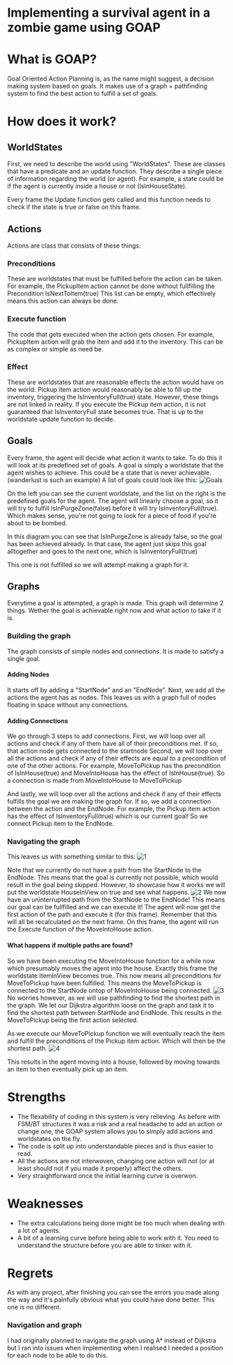 # Implementing a survival agent in a zombie game using GOAP

# What is GOAP?

Goal Oriented Action Planning is, as the name might suggest, a decision making system based on goals. It makes use of a graph + pathfinding system to find the best action to fulfill a set of goals.

# How does it work?

## WorldStates
First, we need to describe the world using "WorldStates". 
These are classes that have a predicate and an update function. They describe a single piece of information regarding the world (or agent).
For example, a state could be if the agent is currently inside a house or not (IsInHouseState).

Every frame the Update function gets called and this function needs to check if the state is true or false on this frame.

## Actions
Actions are class that consists of these things:
### Preconditions
These are worldstates that must be fulfilled before the action can be taken.
For example, the PickupItem action cannot be done without fullfilling the Precondition IsNextToItem(true)
This list can be empty, which effectively means this action can always be done.

### Execute function
The code that gets executed when the action gets chosen.
For example, PickupItem action will grab the item and add it to the inventory.
This can be as complex or simple as need be.

### Effect
These are worldstates that are reasonable effects the action would have on the world.
Pickup item action would reasonably be able to fill up the inventory, triggering the IsInventoryFull(true) state.
However, these things are not linked in reality. If you execute the Pickup item action, it is not guaranteed that IsInventoryFull state becomes true. That is up to the worldstate update function to decide.

## Goals
Every frame, the agent will decide what action it wants to take. To do this it will look at its predefined set of goals. 
A goal is simply a worldstate that the agent wishes to achieve. This could be a state that is never achievable. (wanderlust is such an example)
A list of goals could look like this:
![Goals](https://user-images.githubusercontent.com/16197196/150377089-bc48e6f7-1c66-4c62-8480-96ef60d2d28b.png)

On the left you can see the current worldstate, and the list on the right is the predefined goals for the agent.
The agent will linearly choose a goal, so it will try to fulfill IsInPurgeZone(false) before it will try IsInventoryFull(true). Which makes sense, you're not going to look for a piece of food if you're about to be bombed.

In this diagram you can see that IsInPurgeZone is already false, so the goal has been achieved already. In that case, the agent just skips this goal alltogether and goes to the next one, which is IsInventoryFull(true)

This one is not fulfilled so we will attempt making a graph for it.

## Graphs
Everytime a goal is attempted, a graph is made. This graph will determine 2 things. Wether the goal is achievable right now and what action to take if it is.

### Building the graph
The graph consists of simple nodes and connections. It is made to satisfy a single goal.

#### Adding Nodes
It starts off by adding a "StartNode" and an "EndNode". 
Next, we add all the actions the agent has as nodes.
This leaves us with a graph full of nodes floating in space without any connections.

#### Adding Connections
We go through 3 steps to add connections.
First, we will loop over all actions and check if any of them have all of their preconditions met. If so, that action node gets connected to the startnode
Second, we will loop over all the actions and check if any of their effects are equal to a precondition of one of the other actions.
For example, MoveToPickup has the precondition of IsInHouse(true) and MoveIntoHouse has the effect of IsInHouse(true). So a connection is made from MoveIntoHouse to MoveToPickup

And lastly, we will loop over all the actions and check if any of their effects fulfills the goal we are making the graph for. If so, we add a connection between the action and the EndNode.
For example, the Pickup item action has the effect of IsInventoryFull(true) which is our current goal! So we connect Pickup item to the EndNode.


### Navigating the graph
This leaves us with something similar to this:
![1](https://user-images.githubusercontent.com/16197196/150381300-8956f6a2-0d58-4760-93cb-a886dffa4099.png)

Note that we currently do not have a path from the StartNode to the EndNode. This means that the goal is currently not possible, which would result in the goal being skipped.
However, to showcase how it works we will put the worldstate HouseInView on true and see what happens.
![2](https://user-images.githubusercontent.com/16197196/150381782-c8b4b60e-01f7-4847-87e6-52a4d63cf256.png)
We now have an uninterrupted path from the StartNode to the EndNode! This means our goal can be fullfilled and we can execute it! The agent will now get the first action of the path and execute it (for this frame). Remember that this will all be recalculated on the next frame.
On this frame, the agent will run the Execute function of the MoveIntoHouse action.

#### What happens if multiple paths are found?
So we have been executing the MoveIntoHouse function for a while now which presumably moves the agent into the house. Exactly this frame the worldstate ItemInView becomes true. This now means all preconditions for MoveToPickup have been fulfilled. This means the MoveToPickup is connected to the StartNode ontop of MoveIntoHouse being connected.
![3](https://user-images.githubusercontent.com/16197196/150383489-c6d3fd6e-bb54-4c43-8873-7f91870d4f47.png)
No worries however, as we will use pathfinding to find the shortest path in the graph.
We let our Dijkstra algorithm loose on the graph and task it to find the shortest path between StartNode and EndNode. This results in the MoveToPickup being the first action selected.

As we execute our MoveToPickup function we will eventually reach the item and fulfill the preconditions of the Pickup item action. Which will then be the shortest path.
![4](https://user-images.githubusercontent.com/16197196/150383866-4a686f53-1487-4bc0-83e7-df92de515885.png)

This results in the agent moving into a house, followed by moving towards an item to then eventually pick up an item.

# Strengths
- The flexability of coding in this system is very relieving. As before with FSM/BT structures it was a risk and a real headache to add an action or change one, the GOAP system allows you to simply add actions and worldstates on the fly.
- The code is split up into understandable pieces and is thus easier to read.
- All the actions are not interwoven, changing one action will not (or at least should not if you made it properly) affect the others.
- Very straightforward once the initial learning curve is overwon. 

# Weaknesses
- The extra calculations being done might be too much when dealing with a lot of agents.
- A bit of a learning curve before being able to work with it. You need to understand the structure before you are able to tinker with it.



# Regrets
As with any project, after finishing you can see the errors you made along the way and it's painfully obvious what you could have done better. This one is no different.

### Navigation and graph
I had originally planned to navigate the graph using A* instead of Dijkstra but I ran into issues when implementing when I realised I needed a position for each node to be able to do this.
